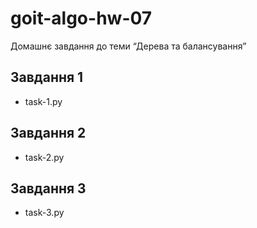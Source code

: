 # goit-algo-hw-07
Домашнє завдання до теми “Дерева та балансування”

## Завдання 1

* task-1.py

## Завдання 2

* task-2.py

## Завдання 3

* task-3.py
